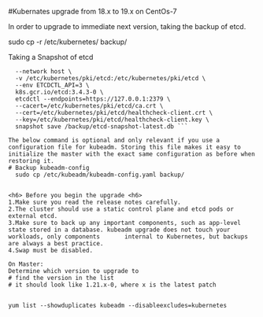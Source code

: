 
#Kubernates upgrade from 18.x to 19.x on CentOs-7
  
In order to upgrade to immediate next version, taking the backup of etcd.
  
  sudo cp -r /etc/kubernetes/ backup/
  
  Taking a Snapshot of etcd
  
  ```docker run --rm -v $(pwd)/backup:/backup \
    --network host \
    -v /etc/kubernetes/pki/etcd:/etc/kubernetes/pki/etcd \
    --env ETCDCTL_API=3 \
    k8s.gcr.io/etcd:3.4.3-0 \
    etcdctl --endpoints=https://127.0.0.1:2379 \
    --cacert=/etc/kubernetes/pki/etcd/ca.crt \
    --cert=/etc/kubernetes/pki/etcd/healthcheck-client.crt \
    --key=/etc/kubernetes/pki/etcd/healthcheck-client.key \
    snapshot save /backup/etcd-snapshot-latest.db ``` 
 
The below command is optional and only relevant if you use a configuration file for kubeadm. Storing this file makes it easy to initialize the master with the exact same configuration as before when restoring it.
  # Backup kubeadm-config
    sudo cp /etc/kubeadm/kubeadm-config.yaml backup/
  
  
<h6> Before you begin the upgrade <h6>
  1.Make sure you read the release notes carefully.
  2.The cluster should use a static control plane and etcd pods or external etcd.
  3.Make sure to back up any important components, such as app-level state stored in a database. kubeadm upgrade does not touch your workloads, only components       internal to Kubernetes, but backups are always a best practice.
  4.Swap must be disabled.
 
  On Master:
  Determine which version to upgrade to 
  # find the version in the list
  # it should look like 1.21.x-0, where x is the latest patch
  
  
  yum list --showduplicates kubeadm --disableexcludes=kubernetes

  
  
